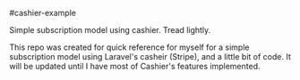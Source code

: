 #cashier-example

Simple subscription model using cashier. Tread lightly.

This repo was created for quick reference for myself for a simple subscription model using Laravel's casheir (Stripe), and a little bit of code. It will be updated until I have most of Cashier's features implemented.
